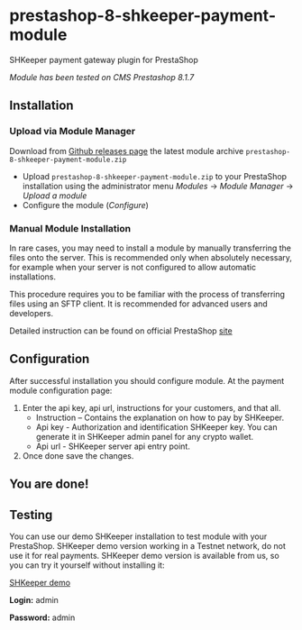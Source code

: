 # prestashop-8-shkeeper-payment-module
SHKeeper payment gateway plugin for PrestaShop

*Module has been tested on CMS Prestashop 8.1.7*

## Installation
### Upload via Module Manager

Download from [Github releases page](https://github.com/vsys-host/prestashop-8-shkeeper-payment-module/releases) the latest module archive `prestashop-8-shkeeper-payment-module.zip`
* Upload `prestashop-8-shkeeper-payment-module.zip` to your PrestaShop installation using the administrator menu _Modules_ -> _Module Manager_ -> _Upload a module_
* Configure the module (_Configure_)

### Manual Module Installation

In rare cases, you may need to install a module by manually transferring the files onto the server. This is recommended only when absolutely necessary, for example when your server is not configured to allow automatic installations.

This procedure requires you to be familiar with the process of transferring files using an SFTP client. It is recommended for advanced users and developers.

Detailed instruction can be found on official PrestaShop [site](https://addons.prestashop.com/en/content/13-installing-modules)
## Configuration

After successful installation you should configure module. At the payment module configuration page:
1. Enter the api key, api url, instructions for your customers, and that all.
    * Instruction – Contains the explanation on how to pay by SHKeeper.
    * Api key - Authorization and identification SHKeeper key. You can generate it in SHKeeper admin panel for any crypto wallet.
    * Api url - SHKeeper server api entry point.
2. Once done save the changes.

## You are done!

## Testing

You can use our demo SHKeeper installation to test module with your PrestaShop. SHKeeper demo version working in a Testnet network, do not use it for real payments.
SHKeeper demo version is available from us, so you can try it yourself without installing it:

[SHKeeper demo](https://demo.shkeeper.io/)

**Login:** admin

**Password:** admin  
